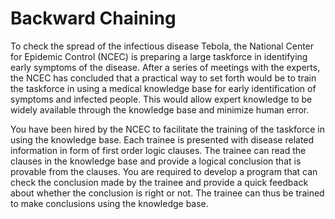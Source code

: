 Backward Chaining
====
To check the spread of the infectious disease Tebola, the National Center for Epidemic Control
(NCEC) is preparing a large taskforce in identifying early symptoms of the disease. After a series
of meetings with the experts, the NCEC has concluded that a practical way to set forth would
be to train the taskforce in using a medical knowledge base for early identification of symptoms
and infected people. This would allow expert knowledge to be widely available through the
knowledge base and minimize human error.

You have been hired by the NCEC to facilitate the training of the taskforce in using the
knowledge base. Each trainee is presented with disease related information in form of first
order logic clauses. The trainee can read the clauses in the knowledge base and provide a logical
conclusion that is provable from the clauses. You are required to develop a program that can
check the conclusion made by the trainee and provide a quick feedback about whether the
conclusion is right or not. The trainee can thus be trained to make conclusions using the
knowledge base.
